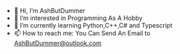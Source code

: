 - 👋 Hi, I’m AshButDummer
- 👀 I’m interested in Programming As A Hobby
- 🌱 I’m currently learning Python,C++,C# and Typescript
- 📫 How to reach me: You Can Send An Email to AshButDummer@outlook.com
